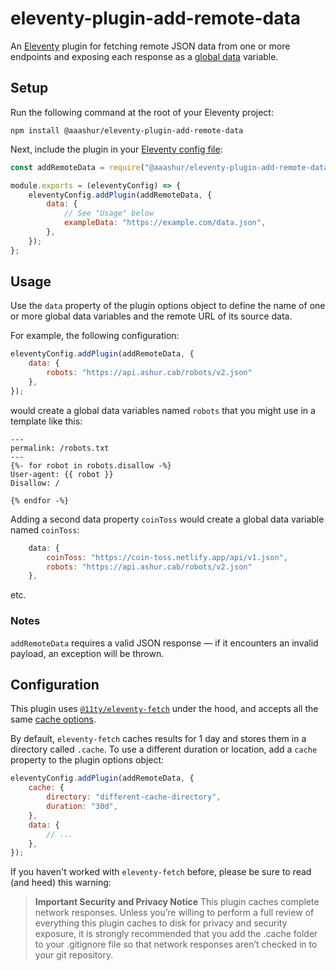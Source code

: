 # eleventy-plugin-add-remote-data

An [Eleventy](https://11ty.dev/) plugin for fetching remote JSON data from one or more endpoints and
exposing each response as a [global data](https://www.11ty.dev/docs/data-global-custom/) variable.

## Setup

Run the following command at the root of your Eleventy project:

```shell
npm install @aaashur/eleventy-plugin-add-remote-data
```

Next, include the plugin in your [Eleventy config file](https://www.11ty.dev/docs/config/#default-filenames):

```javascript
const addRemoteData = require("@aaashur/eleventy-plugin-add-remote-data");

module.exports = (eleventyConfig) => {
    eleventyConfig.addPlugin(addRemoteData, {
        data: {
            // See "Usage" below
            exampleData: "https://example.com/data.json",
        },
    });
};
```

## Usage

Use the `data` property of the plugin options object to define the name of one or more global data variables and the remote URL of its source data.

For example, the following configuration:

```javascript
eleventyConfig.addPlugin(addRemoteData, {
    data: {
        robots: "https://api.ashur.cab/robots/v2.json"
    },
});
```

would create a global data variables named `robots` that you might use in a template like this:

```njk
---
permalink: /robots.txt
---
{%- for robot in robots.disallow -%}
User-agent: {{ robot }}
Disallow: /

{% endfor -%}
```

Adding a second data property `coinToss` would create a global data variable named `coinToss`:

```javascript
    data: {
        coinToss: "https://coin-toss.netlify.app/api/v1.json",
        robots: "https://api.ashur.cab/robots/v2.json"
    },
```

etc.

### Notes

`addRemoteData` requires a valid JSON response — if it encounters an invalid payload, an exception will be thrown.

## Configuration

This plugin uses [`@11ty/eleventy-fetch`](https://www.npmjs.com/package/@11ty/eleventy-fetch) under the hood, and accepts all the same [cache options](https://www.11ty.dev/docs/plugins/fetch/#change-the-cache-duration).

By default, `eleventy-fetch` caches results for 1 day and stores them in a directory called `.cache`. To use a different duration or location, add a `cache` property to the plugin options object:

```javascript
eleventyConfig.addPlugin(addRemoteData, {
    cache: {
        directory: "different-cache-directory",
        duration: "30d",
    },
    data: {
        // ...
    },
});
```

If you haven't worked with `eleventy-fetch` before, please be sure to read (and heed) this warning:

> **Important Security and Privacy Notice**
> This plugin caches complete network responses. Unless you’re willing to perform a full review of everything this plugin caches to disk for privacy and security exposure, it is strongly recommended that you add the .cache folder to your .gitignore file so that network responses aren’t checked in to your git repository.
